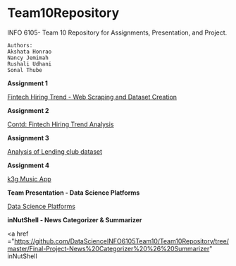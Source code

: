 # Team10Repository
INFO 6105- Team 10 Repository for Assignments, Presentation, and Project.

```
Authors:
Akshata Honrao
Nancy Jemimah
Rushali Udhani
Sonal Thube
```

**Assignment 1**

<a href = "https://github.com/DataScienceINFO6105Team10/Team10Repository/tree/master/Assignment1"> Fintech Hiring Trend - Web Scraping and Dataset Creation </a>

**Assignment 2**

<a href ="https://github.com/DataScienceINFO6105Team10/Team10Repository/tree/master/Assignment2"> Contd: Fintech Hiring Trend Analysis </a>

**Assignment 3**

<a href ="https://github.com/DataScienceINFO6105Team10/Team10Repository/tree/master/Assignment3"> Analysis of Lending club dataset </a>

**Assignment 4**

<a href ="https://github.com/DataScienceINFO6105Team10/Team10Repository/tree/master/Assignment4"> k3g Music App </a>

**Team Presentation - Data Science Platforms**

<a href ="https://github.com/DataScienceINFO6105Team10/Team10Repository/blob/master/Team-%20Presentation-%20Data%20Science%20Platforms/Data_Science_Platforms.pptx"> Data Science Platforms </a>

**inNutShell - News Categorizer & Summarizer**

<a href ="https://github.com/DataScienceINFO6105Team10/Team10Repository/tree/master/Final-Project-News%20Categorizer%20%26%20Summarizer" inNutShell </a>
